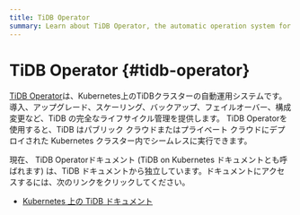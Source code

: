 ```yaml
---
title: TiDB Operator
summary: Learn about TiDB Operator, the automatic operation system for TiDB clusters on Kubernetes.
---
```


# TiDB Operator {#tidb-operator}

[<a href="https://github.com/pingcap/tidb-operator">TiDB Operator</a>](https://github.com/pingcap/tidb-operator)は、Kubernetes上のTiDBクラスターの自動運用システムです。導入、アップグレード、スケーリング、バックアップ、フェイルオーバー、構成変更など、TiDB の完全なライフサイクル管理を提供します。 TiDB Operatorを使用すると、TiDB はパブリック クラウドまたはプライベート クラウドにデプロイされた Kubernetes クラスター内でシームレスに実行できます。

現在、 TiDB Operatorドキュメント (TiDB on Kubernetes ドキュメントとも呼ばれます) は、TiDB ドキュメントから独立しています。ドキュメントにアクセスするには、次のリンクをクリックしてください。

-   [<a href="https://docs.pingcap.com/tidb-in-kubernetes/stable/">Kubernetes 上の TiDB ドキュメント</a>](https://docs.pingcap.com/tidb-in-kubernetes/stable/)
